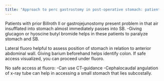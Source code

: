 ```yaml
---
title: "Approach to perc gastrostomy in post-operative stomach: patient prep, access planning."
---
```

Patients with prior Billroth II or gastrojejunostomy present problem in that air insufflated into stomach almost immediately passes into SB.
-Giving glucagon or hyoscine butyl bromide helps in these patients to paralyze stomach and SB.

Lateral fluoro helpful to assess position of stomach in relation to anterior abdominal wall.
Giving barium beforehand helps identify colon.
If safe access visualized, you can proceed under fluoro.

No safe access at fluoro:
-Can use CT-guidance
-Cephalocaudal angulation of x-ray tube can help in accessing a small stomach that lies subcostally.

